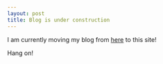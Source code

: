 ```yaml
---
layout: post
title: Blog is under construction
---
```


I am currently moving my blog from [here](www.sebastiansauerblog.wordpress.com) to this site!

Hang on!